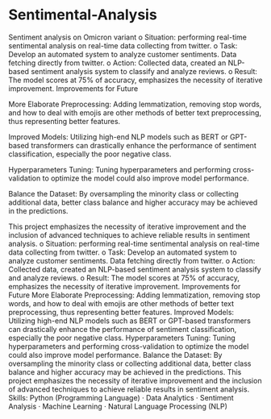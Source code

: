 # Sentimental-Analysis


Sentiment analysis on Omicron variant
o Situation: performing real-time sentimental analysis on real-time data collecting from twitter.
o Task: Develop an automated system to analyze customer sentiments. Data fetching directly from twitter.
o Action: Collected data, created an NLP-based sentiment analysis system to classify and analyze reviews.
o Result: The model scores at 75% of accuracy, emphasizes the necessity of iterative improvement.
Improvements for Future

More Elaborate Preprocessing: Adding lemmatization, removing stop words, and how to deal with emojis are other methods of better text preprocessing, thus representing better features.

Improved Models: Utilizing high-end NLP models such as BERT or GPT-based transformers can drastically enhance the performance of sentiment classification, especially the poor negative class.

Hyperparameters Tuning: Tuning hyperparameters and performing cross-validation to optimize the model could also improve model performance.

Balance the Dataset: By oversampling the minority class or collecting additional data, better class balance and higher accuracy may be achieved in the predictions.

This project emphasizes the necessity of iterative improvement and the inclusion of advanced techniques to achieve reliable results in sentiment analysis.
o Situation: performing real-time sentimental analysis on real-time data collecting from twitter. o Task: Develop an automated system to analyze customer sentiments. Data fetching directly from twitter. o Action: Collected data, created an NLP-based sentiment analysis system to classify and analyze reviews. o Result: The model scores at 75% of accuracy, emphasizes the necessity of iterative improvement. Improvements for Future More Elaborate Preprocessing: Adding lemmatization, removing stop words, and how to deal with emojis are other methods of better text preprocessing, thus representing better features. Improved Models: Utilizing high-end NLP models such as BERT or GPT-based transformers can drastically enhance the performance of sentiment classification, especially the poor negative class. Hyperparameters Tuning: Tuning hyperparameters and performing cross-validation to optimize the model could also improve model performance. Balance the Dataset: By oversampling the minority class or collecting additional data, better class balance and higher accuracy may be achieved in the predictions. This project emphasizes the necessity of iterative improvement and the inclusion of advanced techniques to achieve reliable results in sentiment analysis.
Skills: Python (Programming Language) · Data Analytics · Sentiment Analysis · Machine Learning · Natural Language Processing (NLP)
